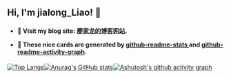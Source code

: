 ## Hi, I'm jialong_Liao! 👻

<h4>

- 🐳 Visit my blog site: <a href="https://liao-hexo.github.io">廖家龙的博客网站</a>.

- 💃 These nice cards are generated by <a href="https://github.com/anuraghazra/github-readme-stats">github-readme-stats
</a> and <a href="https://github.com/Ashutosh00710/github-readme-activity-graph">github-readme-activity-graph</a>.

</h4>

[![Top Langs](https://github-readme-stats.vercel.app/api/top-langs/?username=Liao-Hexo&layout=compact&theme=radical&locale=en)](https://github.com/anuraghazra/github-readme-stats)[![Anurag's GitHub stats](https://github-readme-stats.vercel.app/api?username=Liao-Hexo&show_icons=true&theme=radical&count_private=true&include_all_commits=true&locale=en&hide_border=false)](https://github.com/anuraghazra/github-readme-stats)[![Ashutosh's github activity graph](https://github-readme-activity-graph.cyclic.app/graph?username=Liao-Hexo&theme=vue)](https://github.com/ashutosh00710/github-readme-activity-graph)
